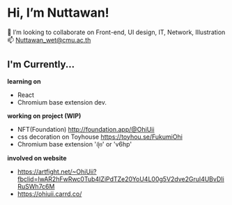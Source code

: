# Hi, I’m Nuttawan!
💞️ I’m looking to collaborate on Front-end, UI design, IT, Network, Illustration <br>
📫 Nuttawan_wet@cmu.ac.th

## I'm Currently...
<b> learning on </b>
- React
- Chromium base extension dev.

<b> working on project (WIP) </b>
- NFT(Foundation) http://foundation.app/@OhiUii
- css decoration on Toyhouse https://toyhou.se/FukumiOhi
- Chromium base extension 'อุ้ย' or 'v6hp' 

<b> involved on website </b>
- https://artfight.net/~OhiUii?fbclid=IwAR2hFwRwc0Tub4IZiPdTZe20YoU4L00g5V2dve2Grul4UBvDIiRuSWh7c6M
- https://ohiuii.carrd.co/


<!---
OhiUii/OhiUii is a ✨ special ✨ repository because its `README.md` (this file) appears on your GitHub profile.
You can click the Preview link to take a look at your changes.
--->
